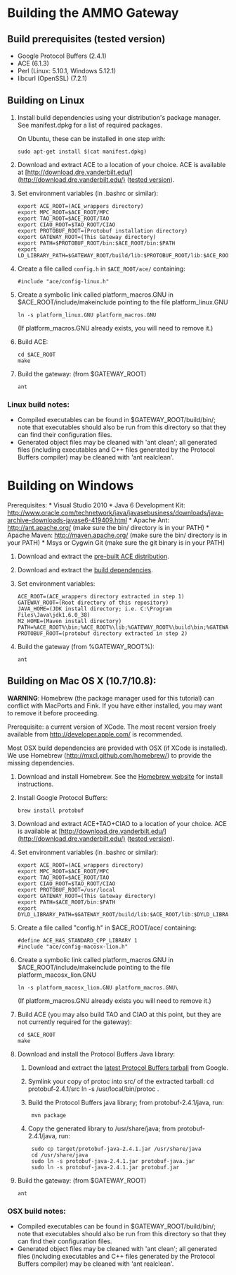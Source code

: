 Building the AMMO Gateway
=========================

Build prerequisites (tested version)
------------------------------------
  * Google Protocol Buffers (2.4.1)
  * ACE (6.1.3)
  * Perl (Linux: 5.10.1, Windows 5.12.1)
  * libcurl (OpenSSL) (7.2.1)
   
Building on Linux
-----------------
 1. Install build dependencies using your distribution's package manager.  See
    manifest.dpkg for a list of required packages.
     
    On Ubuntu, these can be installed in one step with:

        sudo apt-get install $(cat manifest.dpkg)
        
 2. Download and extract ACE to a location of your choice.  ACE is available at
    [http://download.dre.vanderbilt.edu/](http://download.dre.vanderbilt.edu/)
    ([tested version](http://download.dre.vanderbilt.edu/previous_versions/ACE-6.1.3.tar.bz2)).
  
 3. Set environment variables (in .bashrc or similar):

        export ACE_ROOT=(ACE_wrappers directory)
        export MPC_ROOT=$ACE_ROOT/MPC
        export TAO_ROOT=$ACE_ROOT/TAO
        export CIAO_ROOT=$TAO_ROOT/CIAO
        export PROTOBUF_ROOT=(Protobuf installation directory)
        export GATEWAY_ROOT=(This Gateway directory)
        export PATH=$PROTOBUF_ROOT/bin:$ACE_ROOT/bin:$PATH
        export LD_LIBRARY_PATH=$GATEWAY_ROOT/build/lib:$PROTOBUF_ROOT/lib:$ACE_ROOT/lib:$LD_LIBRARY_PATH
  
 4. Create a file called `config.h` in `$ACE_ROOT/ace/` containing:

        #include "ace/config-linux.h"
        
 5. Create a symbolic link called platform_macros.GNU in $ACE_ROOT/include/makeinclude
    pointing to the file platform_linux.GNU

        ln -s platform_linux.GNU platform_macros.GNU

    (If platform_macros.GNU already exists, you will need to remove it.)
        
 6. Build ACE:

        cd $ACE_ROOT
        make
        
 7. Build the gateway: (from $GATEWAY_ROOT)

        ant
  
### Linux build notes:
   * Compiled executables can be found in $GATEWAY_ROOT/build/bin/; note that
     executables should also be run from this directory so that they can find
     their configuration files.
   * Generated object files may be cleaned with 'ant clean'; all generated
     files (including executables and C++ files generated by the Protocol
     Buffers compiler) may be cleaned with 'ant realclean'.

Building on Windows
===================

  Prerequisites:
    * Visual Studio 2010
    * Java 6 Development Kit:  http://www.oracle.com/technetwork/java/javasebusiness/downloads/java-archive-downloads-javase6-419409.html
    * Apache Ant:  http://ant.apache.org/ (make sure the bin/ directory is in your PATH)
    * Apache Maven:  http://maven.apache.org/ (make sure the bin/ directory is in your PATH)
    * Msys or Cygwin Git (make sure the git binary is in your PATH)

 1. Download and extract the [pre-built ACE distribution][win32-prebuilt-ace].

 2. Download and extract the [build dependencies][win32-build-deps].

 3. Set environment variables:

        ACE_ROOT=(ACE_wrappers directory extracted in step 1)
        GATEWAY_ROOT=(Root directory of this repository)
        JAVA_HOME=(JDK install directory; i.e. C:\Program Files\Java\jdk1.6.0_38)
        M2_HOME=(Maven install directory)
        PATH=%ACE_ROOT%\bin;%ACE_ROOT%\lib;%GATEWAY_ROOT%\build\bin;%GATEWAY_ROOT%\build\lib;%PROTOBUF_ROOT%\bin;%PROTOBUF_ROOT%\lib
        PROTOBUF_ROOT=(protobuf directory extracted in step 2)

 4. Build the gateway (from %GATEWAY_ROOT%):

        ant

[win32-prebuilt-ace]: https://ammo.isis.vanderbilt.edu/builds/deps/Windows_32bit/ace-prebuilt-6.1.3.zip
[win32-build-deps]: https://ammo.isis.vanderbilt.edu/builds/deps/Windows_32bit/gateway-prereqs-protobuf-2.4.1.zip
     
Building on Mac OS X (10.7/10.8):
---------------------------------
**WARNING**: Homebrew (the package manager used for this tutorial) can conflict
with MacPorts and Fink.  If you have either installed, you may want to remove
it before proceeding.

Prerequisite:  a current version of XCode.  The most recent version freely
available from http://developer.apple.com/ is recommended.

Most OSX build dependencies are provided with OSX (if XCode is installed).
We use Homebrew (http://mxcl.github.com/homebrew/) to provide the missing 
dependencies.
   
 1. Download and install Homebrew.  See the [Homebrew website](http://brew.sh/)
    for install instructions.
        
 2. Install Google Protocol Buffers:

        brew install protobuf

 3. Download and extract ACE+TAO+CIAO to a location of your choice.  ACE is available at
    [http://download.dre.vanderbilt.edu/](http://download.dre.vanderbilt.edu/)
    ([tested version](http://download.dre.vanderbilt.edu/previous_versions/ACE-6.1.3.tar.bz2)).
  
 4. Set environment variables (in .bashrc or similar):

        export ACE_ROOT=(ACE_wrappers directory)
        export MPC_ROOT=$ACE_ROOT/MPC
        export TAO_ROOT=$ACE_ROOT/TAO
        export CIAO_ROOT=$TAO_ROOT/CIAO
        export PROTOBUF_ROOT=/usr/local
        export GATEWAY_ROOT=(This Gateway directory)
        export PATH=$ACE_ROOT/bin:$PATH
        export DYLD_LIBRARY_PATH=$GATEWAY_ROOT/build/lib:$ACE_ROOT/lib:$DYLD_LIBRARY_PATH
  
 5. Create a file called "config.h" in $ACE_ROOT/ace/ containing:

        #define ACE_HAS_STANDARD_CPP_LIBRARY 1
        #include "ace/config-macosx-lion.h"
        
 6. Create a symbolic link called platform_macros.GNU in $ACE_ROOT/include/makeinclude
    pointing to the file platform_macosx_lion.GNU

        ln -s platform_macosx_lion.GNU platform_macros.GNU\

    (If platform_macros.GNU already exists you will need to remove it.)
        
 7. Build ACE (you may also build TAO and CIAO at this point, but they are not
    currently required for the gateway):

        cd $ACE_ROOT
        make
        
 8. Download and install the Protocol Buffers Java library:

     1. Download and extract the [latest Protocol Buffers tarball][protobuf] from Google.
           
     2. Symlink your copy of protoc into src/ of the extracted tarball:
             cd protobuf-2.4.1/src
             ln -s /usr/local/bin/protoc .
        
     3. Build the Protocol Buffers java library; from protobuf-2.4.1/java,
        run: 

             mvn package
               
     4. Copy the generated library to /usr/share/java; from
        protobuf-2.4.1/java, run:

             sudo cp target/protobuf-java-2.4.1.jar /usr/share/java
             cd /usr/share/java
             sudo ln -s protobuf-java-2.4.1.jar protobuf-java.jar
             sudo ln -s protobuf-java-2.4.1.jar protobuf.jar
             
 9. Build the gateway: (from $GATEWAY_ROOT)

        ant
        
### OSX build notes:
   * Compiled executables can be found in $GATEWAY_ROOT/build/bin/; note that
     executables should also be run from this directory so that they can find
     their configuration files.
   * Generated object files may be cleaned with 'ant clean'; all generated
     files (including executables and C++ files generated by the Protocol
     Buffers compiler) may be cleaned with 'ant realclean'.

[protobuf]: http://code.google.com/p/protobuf/downloads/list
